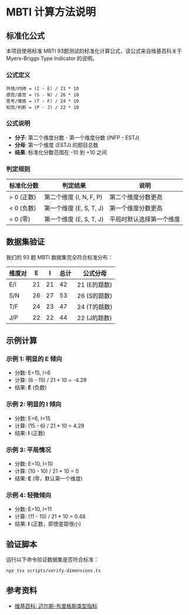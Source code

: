 # MBTI 计算方法说明

## 标准化公式

本项目使用标准 MBTI 93题测试的标准化计算公式，该公式来自维基百科关于 Myers-Briggs Type Indicator 的说明。

### 公式定义

```
外倾/内倾 = (I - E) / 21 * 10
感觉/直觉 = (S - N) / 26 * 10
思考/情感 = (T - F) / 24 * 10
知觉/判断 = (P - J) / 22 * 10
```

### 公式说明

- **分子**: 第二个维度分数 - 第一个维度分数 (INFP - ESTJ)
- **分母**: 第一个维度 (ESTJ) 的题目总数
- **结果**: 标准化分数范围在 -10 到 +10 之间

### 判定规则

| 标准化分数 | 判定结果 | 说明 |
|-----------|---------|------|
| > 0 (正数) | 第二个维度 (I, N, F, P) | 第二个维度分数更高 |
| < 0 (负数) | 第一个维度 (E, S, T, J) | 第一个维度分数更高 |
| = 0 (零)   | 第一个维度 (E, S, T, J) | 平局时默认选择第一个维度 |

## 数据集验证

我们的 93 题 MBTI 数据集完全符合标准分布：

| 维度对 | E | I | 总计 | 公式分母 |
|--------|---|---|------|---------|
| E/I    | 21 | 21 | 42 | 21 (E的题数) |
| S/N    | 26 | 27 | 53 | 26 (S的题数) |
| T/F    | 24 | 23 | 47 | 24 (T的题数) |
| J/P    | 22 | 22 | 44 | 22 (J的题数) |

## 示例计算

### 示例 1: 明显的 E 倾向
- 分数: E=15, I=6
- 计算: (6 - 15) / 21 * 10 = -4.29
- 结果: **E** (负数)

### 示例 2: 明显的 I 倾向
- 分数: E=6, I=15
- 计算: (15 - 6) / 21 * 10 = 4.29
- 结果: **I** (正数)

### 示例 3: 平局情况
- 分数: E=10, I=10
- 计算: (10 - 10) / 21 * 10 = 0
- 结果: **E** (零，默认第一个维度)

### 示例 4: 轻微倾向
- 分数: E=10, I=11
- 计算: (11 - 10) / 21 * 10 = 0.48
- 结果: **I** (正数，即使差距很小)

## 验证脚本

运行以下命令验证数据集是否符合标准：

```bash
npx tsx scripts/verify-dimensions.ts
```

## 参考资料

- [维基百科: 迈尔斯-布里格斯类型指标](https://zh.wikipedia.org/wiki/%E9%82%81%E7%88%BE%E6%96%AF-%E5%B8%83%E9%87%8C%E6%A0%BC%E6%96%AF%E9%A1%9E%E5%9E%8B%E6%8C%87%E6%A8%99)
